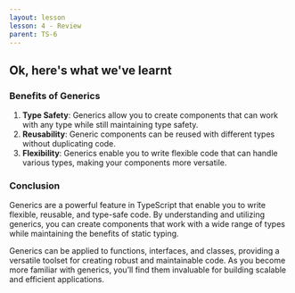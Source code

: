```yaml
---
layout: lesson
lesson: 4 - Review
parent: TS-6
---
```


## Ok, here's what we've learnt

### Benefits of Generics

1. **Type Safety**: Generics allow you to create components that can work with any type while still maintaining type safety.
2. **Reusability**: Generic components can be reused with different types without duplicating code.
3. **Flexibility**: Generics enable you to write flexible code that can handle various types, making your components more versatile.

### Conclusion

Generics are a powerful feature in TypeScript that enable you to write flexible, reusable, and type-safe code. By understanding and utilizing generics, you can create components that work with a wide range of types while maintaining the benefits of static typing.

Generics can be applied to functions, interfaces, and classes, providing a versatile toolset for creating robust and maintainable code. As you become more familiar with generics, you’ll find them invaluable for building scalable and efficient applications.
